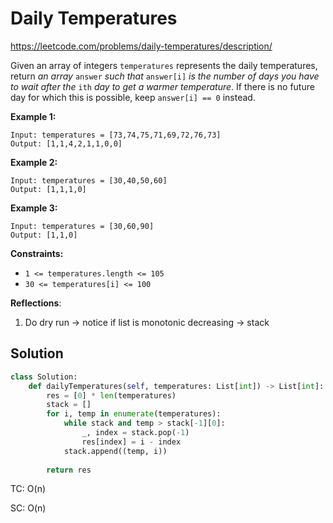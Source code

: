 # Daily Temperatures

https://leetcode.com/problems/daily-temperatures/description/

Given an array of integers `temperatures` represents the daily temperatures, return *an array* `answer` *such that* `answer[i]` *is the number of days you have to wait after the* `ith` *day to get a warmer temperature*. If there is no future day for which this is possible, keep `answer[i] == 0` instead.

 

**Example 1:**

```
Input: temperatures = [73,74,75,71,69,72,76,73]
Output: [1,1,4,2,1,1,0,0]
```

**Example 2:**

```
Input: temperatures = [30,40,50,60]
Output: [1,1,1,0]
```

**Example 3:**

```
Input: temperatures = [30,60,90]
Output: [1,1,0]
```

 

**Constraints:**

- `1 <= temperatures.length <= 105`
- `30 <= temperatures[i] <= 100`



**Reflections**:

1. Do dry run -> notice if list is monotonic decreasing -> stack



## Solution

```python
class Solution:
    def dailyTemperatures(self, temperatures: List[int]) -> List[int]:
        res = [0] * len(temperatures)
        stack = []
        for i, temp in enumerate(temperatures):
            while stack and temp > stack[-1][0]:
                _, index = stack.pop(-1)
                res[index] = i - index
            stack.append((temp, i))
        
        return res
```

TC: O(n)

SC: O(n) 